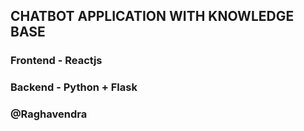## CHATBOT APPLICATION WITH KNOWLEDGE BASE

### Frontend - Reactjs
### Backend - Python + Flask

### @Raghavendra
